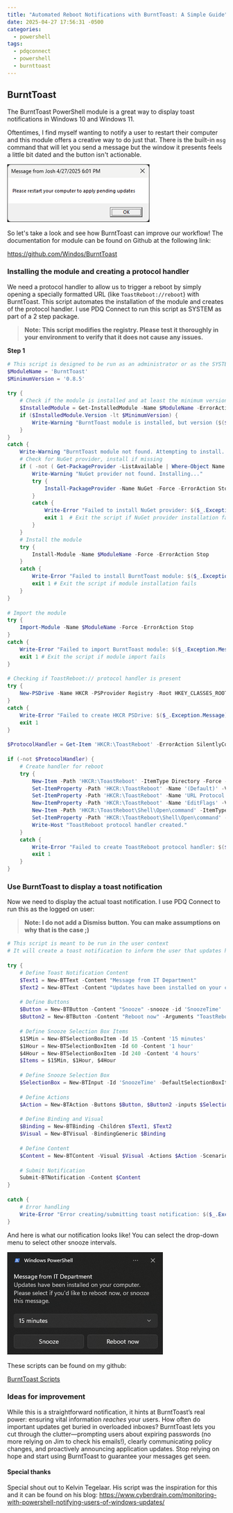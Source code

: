 ```yaml
---
title: "Automated Reboot Notifications with BurntToast: A Simple Guide"
date: 2025-04-27 17:56:31 -0500
categories:
  - powershell
tags:
  - pdqconnect
  - powershell
  - burnttoast
---
```

## BurntToast

The BurntToast PowerShell module is a great way to display toast notifications in Windows 10 and Windows 11.

Oftentimes, I find myself wanting to notify a user to restart their computer and this module offers a creative way to do just that. There is the built-in `msg` command that will let you send a message but the window it presents feels a little bit dated and the button isn't actionable.

![img](assets/images/Pastedimage20250427180320.png)

So let's take a look and see how BurntToast can improve our workflow! The documentation for module can be found on Github at the following link:

https://github.com/Windos/BurntToast

### Installing the module and creating a protocol handler

We need a protocol handler to allow us to trigger a reboot by simply opening a specially formatted URL (like `ToastReboot://reboot`) with BurntToast. This script automates the installation of the module and creates of the protocol handler. I use PDQ Connect to run this script as SYSTEM as part of a 2 step package.

> **Note: This script modifies the registry. Please test it thoroughly in your environment to verify that it does not cause any issues.**

**Step 1**

```powershell
# This script is designed to be run as an administrator or as the SYSTEM account.
$ModuleName = 'BurntToast'
$MinimumVersion = '0.8.5'

try {
    # Check if the module is installed and at least the minimum version.
    $InstalledModule = Get-InstalledModule -Name $ModuleName -ErrorAction Stop
    if ($InstalledModule.Version -lt $MinimumVersion) {
        Write-Warning "BurntToast module is installed, but version ($($InstalledModule.Version)) is older than the minimum required ($MinimumVersion).  Consider updating."
    }
}
catch {
    Write-Warning "BurntToast module not found. Attempting to install..."
    # Check for NuGet provider, install if missing
    if ( -not ( Get-PackageProvider -ListAvailable | Where-Object Name -eq "Nuget" ) ) {
        Write-Warning "NuGet provider not found. Installing..."
        try {
            Install-PackageProvider -Name NuGet -Force -ErrorAction Stop
        }
        catch {
            Write-Error "Failed to install NuGet provider: $($_.Exception.Message)"
            exit 1  # Exit the script if NuGet provider installation fails
        }
    }
    # Install the module
    try {
        Install-Module -Name $ModuleName -Force -ErrorAction Stop
    }
    catch {
        Write-Error "Failed to install BurntToast module: $($_.Exception.Message)"
        exit 1 # Exit the script if module installation fails
    }
} 

# Import the module
try {
    Import-Module -Name $ModuleName -Force -ErrorAction Stop
}
catch {
    Write-Error "Failed to import BurntToast module: $($_.Exception.Message)"
    exit 1 # Exit the script if module import fails
} 

# Checking if ToastReboot:// protocol handler is present
try {
    New-PSDrive -Name HKCR -PSProvider Registry -Root HKEY_CLASSES_ROOT -ErrorAction SilentlyContinue | Out-Null
}
catch {
    Write-Error "Failed to create HKCR PSDrive: $($_.Exception.Message)"
    exit 1
}

$ProtocolHandler = Get-Item 'HKCR:\ToastReboot' -ErrorAction SilentlyContinue

if (-not $ProtocolHandler) {
    # Create handler for reboot
    try {
        New-Item -Path 'HKCR:\ToastReboot' -ItemType Directory -Force -ErrorAction Stop
        Set-ItemProperty -Path 'HKCR:\ToastReboot' -Name '(Default)' -Value 'url:ToastReboot' -Force -ErrorAction Stop
        Set-ItemProperty -Path 'HKCR:\ToastReboot' -Name 'URL Protocol' -Value '' -Force -ErrorAction Stop
        New-ItemProperty -Path 'HKCR:\ToastReboot' -Name 'EditFlags' -Value 2162688 -PropertyType DWord -Force -ErrorAction Stop
        New-Item -Path 'HKCR:\ToastReboot\Shell\Open\command' -ItemType Directory -Force -ErrorAction Stop
        Set-ItemProperty -Path 'HKCR:\ToastReboot\Shell\Open\command' -Name '(Default)' -Value "C:\Windows\System32\shutdown.exe -r -t 30" -Force -ErrorAction Stop
        Write-Host "ToastReboot protocol handler created."
    }
    catch {
        Write-Error "Failed to create ToastReboot protocol handler: $($_.Exception.Message)"
        exit 1
    }
}
```

### Use BurntToast to display a toast notification

Now we need to display the actual toast notification. I use PDQ Connect to run this as the logged on user:

> **Note: I do not add a Dismiss button. You can make assumptions on why that is the case ;)**

```powershell
# This script is meant to be run in the user context
# It will create a toast notification to inform the user that updates have been installed and prompt them to reboot or snooze the message.

try {
    # Define Toast Notification Content
    $Text1 = New-BTText -Content "Message from IT Department"
    $Text2 = New-BTText -Content "Updates have been installed on your computer. Please select if you'd like to reboot now, or snooze this message."

    # Define Buttons
    $Button = New-BTButton -Content "Snooze" -snooze -id 'SnoozeTime'
    $Button2 = New-BTButton -Content "Reboot now" -Arguments "ToastReboot:" -ActivationType Protocol

    # Define Snooze Selection Box Items
    $15Min = New-BTSelectionBoxItem -Id 15 -Content '15 minutes'
    $1Hour = New-BTSelectionBoxItem -Id 60 -Content '1 hour'
    $4Hour = New-BTSelectionBoxItem -Id 240 -Content '4 hours'
    $Items = $15Min, $1Hour, $4Hour

    # Define Snooze Selection Box
    $SelectionBox = New-BTInput -Id 'SnoozeTime' -DefaultSelectionBoxItemId 15 -Items $Items

    # Define Actions
    $Action = New-BTAction -Buttons $Button, $Button2 -inputs $SelectionBox

    # Define Binding and Visual
    $Binding = New-BTBinding -Children $Text1, $Text2
    $Visual = New-BTVisual -BindingGeneric $Binding

    # Define Content
    $Content = New-BTContent -Visual $Visual -Actions $Action -Scenario Reminder

    # Submit Notification
    Submit-BTNotification -Content $Content
}

catch {
    # Error handling
    Write-Error "Error creating/submitting toast notification: $($_.Exception.Message)"
}
```

And here is what our notification looks like! You can select the drop-down menu to select other snooze intervals.

![img](assets/images/Pastedimage20250427182916.png)

These scripts can be found on my github:

[BurntToast Scripts](https://github.com/DearingDev/toolbelt/tree/main/BurntToast)

### Ideas for improvement

While this is a straightforward notification, it hints at BurntToast’s real power: ensuring vital information _reaches_ your users. How often do important updates get buried in overloaded inboxes? BurntToast lets you cut through the clutter—prompting users about expiring passwords (no more relying on Jim to check his emails!), clearly communicating policy changes, and proactively announcing application updates. Stop relying on hope and start using BurntToast to guarantee your messages get seen.


#### Special thanks
Special shout out to Kelvin Tegelaar. His script was the inspiration for this and it can be found on his blog: https://www.cyberdrain.com/monitoring-with-powershell-notifying-users-of-windows-updates/





